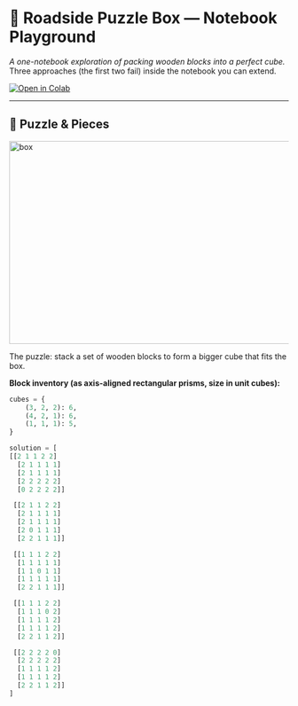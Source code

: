 # 🧩 Roadside Puzzle Box — Notebook Playground

*A one-notebook exploration of packing wooden blocks into a perfect cube.*  
Three approaches (the first two fail) inside the notebook you can extend.

[![Open in Colab](https://colab.research.google.com/assets/colab-badge.svg)](https://colab.research.google.com/drive/1e3zVR8GNugbc1tMGRADX7HYg3xfbNKfv?usp=sharing)

---

## 📸 Puzzle & Pieces


<img width="965" height="366" alt="box" src="https://github.com/user-attachments/assets/a81d159c-bba6-41d3-8ac9-2c29ba6bc0eb" />


The puzzle: stack a set of wooden blocks to form a bigger cube that fits the box.

**Block inventory (as axis-aligned rectangular prisms, size in unit cubes):**
```python
cubes = {
    (3, 2, 2): 6,
    (4, 2, 1): 6,
    (1, 1, 1): 5,
}

solution = [
[[2 1 1 2 2]
  [2 1 1 1 1]
  [2 1 1 1 1]
  [2 2 2 2 2]
  [0 2 2 2 2]]

 [[2 1 1 2 2]
  [2 1 1 1 1]
  [2 1 1 1 1]
  [2 0 1 1 1]
  [2 2 1 1 1]]

 [[1 1 1 2 2]
  [1 1 1 1 1]
  [1 1 0 1 1]
  [1 1 1 1 1]
  [2 2 1 1 1]]

 [[1 1 1 2 2]
  [1 1 1 0 2]
  [1 1 1 1 2]
  [1 1 1 1 2]
  [2 2 1 1 2]]

 [[2 2 2 2 0]
  [2 2 2 2 2]
  [1 1 1 1 2]
  [1 1 1 1 2]
  [2 2 1 1 2]]
]
